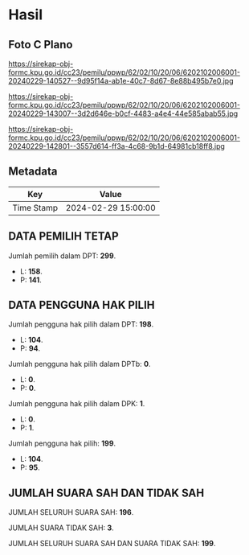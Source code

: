 # Hasil

## Foto C Plano

https://sirekap-obj-formc.kpu.go.id/cc23/pemilu/ppwp/62/02/10/20/06/6202102006001-20240229-140527--9d95f14a-ab1e-40c7-8d67-8e88b495b7e0.jpg

https://sirekap-obj-formc.kpu.go.id/cc23/pemilu/ppwp/62/02/10/20/06/6202102006001-20240229-143007--3d2d646e-b0cf-4483-a4e4-44e585abab55.jpg

https://sirekap-obj-formc.kpu.go.id/cc23/pemilu/ppwp/62/02/10/20/06/6202102006001-20240229-142801--3557d614-ff3a-4c68-9b1d-64981cb18ff8.jpg


## Metadata

| Key        | Value               |
| ---------- | ------------------- |
| Time Stamp | 2024-02-29 15:00:00 |


## DATA PEMILIH TETAP

Jumlah pemilih dalam DPT: **299**.
 * L: **158**.
 * P: **141**.

## DATA PENGGUNA HAK PILIH

Jumlah pengguna hak pilih dalam DPT: **198**.
 * L: **104**.
 * P: **94**.

Jumlah pengguna hak pilih dalam DPTb: **0**.
 * L: **0**.
 * P: **0**.

Jumlah pengguna hak pilih dalam DPK: **1**.
 * L: **0**.
 * P: **1**.

Jumlah pengguna hak pilih: **199**.
 * L: **104**.
 * P: **95**.

## JUMLAH SUARA SAH DAN TIDAK SAH

JUMLAH SELURUH SUARA SAH: **196**.

JUMLAH SUARA TIDAK SAH: **3**.

JUMLAH SELURUH SUARA SAH DAN SUARA TIDAK SAH: **199**.


